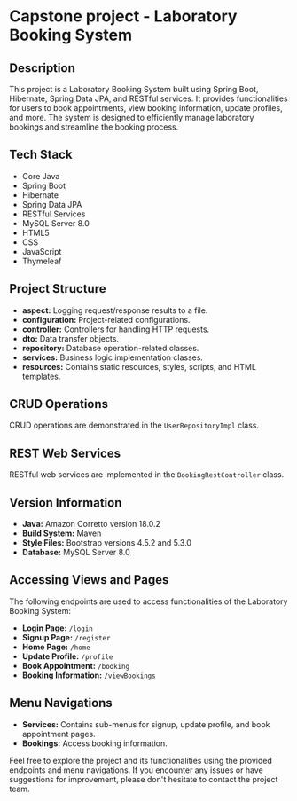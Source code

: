 # Capstone project - Laboratory Booking System

## Description
This project is a Laboratory Booking System built using Spring Boot, Hibernate, Spring Data JPA, and RESTful services. It provides functionalities for users to book appointments, view booking information, update profiles, and more. The system is designed to efficiently manage laboratory bookings and streamline the booking process.

## Tech Stack
- Core Java
- Spring Boot
- Hibernate
- Spring Data JPA
- RESTful Services
- MySQL Server 8.0
- HTML5
- CSS
- JavaScript
- Thymeleaf

## Project Structure
- **aspect:** Logging request/response results to a file.
- **configuration:** Project-related configurations.
- **controller:** Controllers for handling HTTP requests.
- **dto:** Data transfer objects.
- **repository:** Database operation-related classes.
- **services:** Business logic implementation classes.
- **resources:** Contains static resources, styles, scripts, and HTML templates.

## CRUD Operations
CRUD operations are demonstrated in the `UserRepositoryImpl` class.

## REST Web Services
RESTful web services are implemented in the `BookingRestController` class.

## Version Information
- **Java:** Amazon Corretto version 18.0.2
- **Build System:** Maven
- **Style Files:** Bootstrap versions 4.5.2 and 5.3.0
- **Database:** MySQL Server 8.0

## Accessing Views and Pages
The following endpoints are used to access functionalities of the Laboratory Booking System:
- **Login Page:** `/login`
- **Signup Page:** `/register`
- **Home Page:** `/home`
- **Update Profile:** `/profile`
- **Book Appointment:** `/booking`
- **Booking Information:** `/viewBookings`

## Menu Navigations
- **Services:** Contains sub-menus for signup, update profile, and book appointment pages.
- **Bookings:** Access booking information.

Feel free to explore the project and its functionalities using the provided endpoints and menu navigations. If you encounter any issues or have suggestions for improvement, please don't hesitate to contact the project team.

